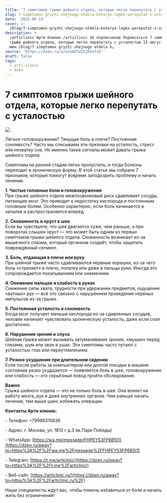```yaml
---
title: '7 симптомов грыжи шейного отдела, которые легко перепутать с усталостью'
slug: 7-simptomov-gryzhi-shejnogo-otdela-kotorye-legko-pereputat-s-ustalostyu
date: '2025-08-13'
cover: >-
  /blog/7-simptomov-gryzhi-shejnogo-otdela-kotorye-legko-pereputat-s-ustalostyu/cover.jpg
description: >-
  /articlinic Арти Клиник /articlinic 16 подписчиков Подписаться 7 симптомов
  грыжи шейного отдела, которые легко перепутать с усталостью 13 августа13 авг 2
  мин /blog/7 simptomov gryzhi shejnogo otdela k…
source: 'https://dzen.ru/a/aJoAKTw2ZjKXxfxD'
draft: false
tags:
  - arti-clinic
  - dzen
---
```


# 7 симптомов грыжи шейного отдела, которые легко перепутать с усталостью

![](/blog/7-simptomov-gryzhi-shejnogo-otdela-kotorye-legko-pereputat-s-ustalostyu/img-0.jpg)

Лёгкое головокружение? Тянущая боль в плече? Постоянная сонливость? Часто мы списываем эти признаки на усталость, стресс или нехватку сна. Но именно такие сигналы может давать грыжа шейного отдела.

  
Симптомы на ранней стадии легко пропустить, и тогда болезнь переходит в хроническую форму. В этой статье мы собрали 7 признаков, которые помогут вовремя заподозрить проблему и начать лечение.  
  
**1\. Частые головные боли и головокружения**  
При грыже шейного отдела межпозвонковый диск сдавливает сосуды, питающие мозг. Это приводит к недостатку кислорода и постоянным головным болям. Особенно характерно, если боль начинается в затылке и распространяется вперёд.  
  
**2\. Скованность и хруст в шее**  
Если вы чувствуете, что шея двигается хуже, чем раньше, а при поворотах слышен хруст — это может быть одним из первых симптомов грыжи шейного отдела. Скованность возникает из-за мышечного спазма, который организм создаёт, чтобы защитить повреждённый сегмент.  
  
**3\. Боль, отдающая в плечо или руку**  
При шейной грыже часто сдавливаются нервные корешки, из-за чего боль «стреляет» в плечо, лопатку или даже в пальцы руки. Иногда это сопровождается покалыванием или онемением.  
  
**4\. Онемение пальцев и слабость в руках**  
Снижение силы хвата, трудности при удержании предметов, ощущение «ватных» рук — всё это связано с нарушением проведения нервных импульсов из-за грыжи.  
  
**5\. Постоянная усталость и сонливость**  
Когда мозг получает меньше кислорода из-за сдавленных сосудов, человек начинает чувствовать хроническую усталость, даже если спал достаточно.  
  
**6\. Нарушения зрения и слуха**  
Шейная грыжа может вызывать затуманивание зрения, «мушки» перед глазами, шум или звон в ушах. Эти симптомы часто путают с усталостью глаз или переутомлением.  
  
**7\. Резкое ухудшение при длительном сидении**  
Если после работы за компьютером или долгой поездки в машине состояние резко ухудшается — появляется боль в шее, головокружение или слабость — это серьёзный повод пройти обследование.  
  
**Важно**  
Грыжа шейного отдела — это не только боль в шее. Она влияет на работу мозга, рук и даже внутренних органов. Чем раньше начать лечение, тем выше шанс избежать операции.  
  
**Контакты Арти клиник:**

\- Телефон: +79998310636

\- Адрес: г. Москва, ул. 1812 г д.3 (м.Парк Победы)

\- WhatsApp: [https://wa.me/message/FHPEY53FP6B5I1](https://dzen.ru/away?to=https%3A%2F%2Fwa.me%2Fmessage%2FFHPEY53FP6B5I1)

\- Telegram: [https://t.me/articlinic](https://dzen.ru/away?to=https%3A%2F%2Ft.me%2Farticlinic)

\- Веб-сайт: [https://articlinic.ru/](https://dzen.ru/away?to=https%3A%2F%2Farticlinic.ru%2F)

Наши специалисты ждут вас, чтобы помочь избавиться от боли и начать жить без ограничений!